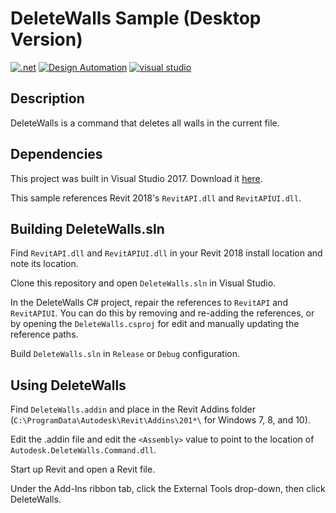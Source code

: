 # DeleteWalls Sample (Desktop Version)

[![.net](https://img.shields.io/badge/.net-4.5-green.svg)](http://www.microsoft.com/en-us/download/details.aspx?id=30653)
[![Design Automation](https://img.shields.io/badge/Design%20Automation-v3-green.svg)](http://developer.autodesk.com/)
[![visual studio](https://img.shields.io/badge/Visual%20Studio-2017-green.svg)](https://www.visualstudio.com/)

## Description

DeleteWalls is a command that deletes all walls in the current file.

## Dependencies

This project was built in Visual Studio 2017. Download it [here](https://www.visualstudio.com/).

This sample references Revit 2018's `RevitAPI.dll` and `RevitAPIUI.dll`.

## Building DeleteWalls.sln

Find `RevitAPI.dll` and `RevitAPIUI.dll` in your Revit 2018 install location and note its location. 

Clone this repository and open `DeleteWalls.sln` in Visual Studio.  

In the DeleteWalls C# project, repair the references to `RevitAPI` and `RevitAPIUI`.  You can do this by removing and re-adding the references, or by opening the `DeleteWalls.csproj` for edit and manually updating the reference paths.

Build `DeleteWalls.sln` in `Release` or `Debug` configuration.

## Using DeleteWalls

Find `DeleteWalls.addin` and place in the Revit Addins folder (`C:\ProgramData\Autodesk\Revit\Addins\201*\` for Windows 7, 8, and 10).

Edit the .addin file and edit the `<Assembly>` value to point to the location of `Autodesk.DeleteWalls.Command.dll`.

Start up Revit and open a Revit file.

Under the Add-Ins ribbon tab, click the External Tools drop-down, then click DeleteWalls.

